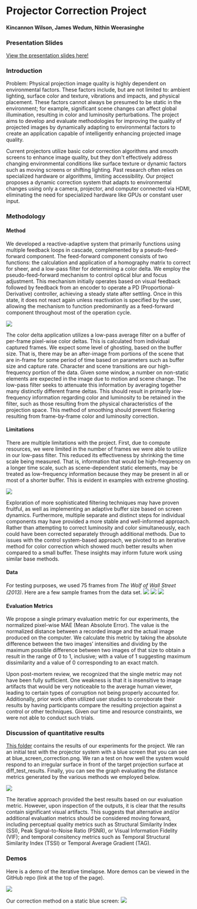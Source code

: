 # Projector Correction Project
#### Kincannon Wilson, James Wedum, Nithin Weerasinghe

### Presentation Slides
[View the presentation slides here!](./ProjCorrPres.pdf)

### Introduction
Problem: Physical projection image quality is highly dependent on environmental factors. These factors include, but are not limited to: ambient lighting, surface color and texture, vibrations and impacts, and physical placement. These factors cannot always be presumed to be static in the environment; for example, significant scene changes can affect global illumination, resulting in color and luminosity perturbations. The project aims to develop and evaluate methodologies for improving the quality of projected images by dynamically adapting to environmental factors to create an application capable of intelligently enhancing projected image quality.

Current projectors utilize basic color correction algorithms and smooth screens to enhance image quality, but they don't effectively address changing environmental conditions like surface texture or dynamic factors such as moving screens or shifting lighting. Past research often relies on specialized hardware or algorithms, limiting accessibility. Our project proposes a dynamic correction system that adapts to environmental changes using only a camera, projector, and computer connected via HDMI, eliminating the need for specialized hardware like GPUs or constant user input.

### Methodology
#### Method
We developed a reactive-adaptive system that primarily functions using multiple feedback loops in cascade, complemented by a pseudo-feed-forward component. The feed-forward component consists of two functions: the calculation and application of a homography matrix to correct for sheer, and a low-pass filter for determining a color delta. We employ the pseudo-feed-forward mechanism to control optical blur and focus adjustment. This mechanism initially operates based on visual feedback followed by feedback from an encoder to operate a PD (Proportional-Derivative) controller, achieving a steady state after settling. Once in this state, it does not react again unless reactivation is specified by the user, allowing the mechanism to function predominantly as a feed-forward component throughout most of the operation cycle.

![](./ctrlFig.png)

The color delta application utilizes a low-pass average filter on a buffer of per-frame pixel-wise color deltas. This is calculated from individual captured frames. We expect some level of ghosting, based on the buffer size. That is, there may be an after-image from portions of the scene that are in-frame for some period of time based on parameters such as buffer size and capture rate. Character and scene transitions are our high-frequency portion of the data. Given some window, a number on non-static elements are expected in the image due to motion and scene change. The low-pass filter seeks to attenuate this information by averaging together many distinctly different frame deltas. This should result in primarily low-frequency information regarding color and luminosity to be retained in the filter, such as those resulting from the physical characteristics of the projection space. This method of smoothing should prevent flickering resulting from frame-by-frame color and luminosity correction.

#### Limitations
There are multiple limitations with the project. First, due to compute resources, we were limited in the number of frames we were able to utilize in our low-pass filter. This reduced its effectiveness by shrinking the time scale being measured. That is, information that would be high-frequency on a longer time scale, such as scene-dependent static elements, may be treated as low-frequency information because they may be present in all or most of a shorter buffer. This is evident in examples with extreme ghosting. 

![](./videos/gifs/buffer.gif)

Exploration of more sophisticated filtering techniques may have proven fruitful, as well as implementing an adaptive buffer size based on screen dynamics. Furthermore, multiple separate and distinct steps for individual components may have provided a more stable and well-informed approach. Rather than attempting to correct luminosity and color simultaneously, each could have been corrected separately through additional methods. Due to issues with the control system-based approach, we pivoted to an iterative method for color correction which showed much better results when compared to a small buffer. These insights may inform future work using similar base methods.

#### Data
For testing purposes, we used 75 frames from *The Wolf of Wall Street (2013)*. Here are a few sample frames from the data set.
![](./test_frames/output_13.png) ![](./test_frames/output_46.png) ![](./test_frames/output_26.png)

#### Evaluation Metrics
We propose a single primary evaluation metric for our experiments, the normalized pixel-wise MAE (Mean Absolute Error). The value is the normalized distance between a recorded image and the actual image produced on the computer. We calculate this metric by taking the absolute difference between the two images’ intensities and dividing by the maximum possible difference between two images of that size to obtain a result in the range of 0 to 1, inclusive; with a value of 1 suggesting maximum dissimilarity and a value of 0 corresponding to an exact match.

Upon post-mortem review, we recognized that the single metric may not have been fully sufficient. One weakness is that it is insensitive to image artifacts that would be very noticeable to the average human viewer, leading to certain types of corruption not being properly accounted for. Additionally, prior work often utilized user studies to corroborate their results by having participants compare the resulting projection against a control or other techniques. Given our time and resource constraints, we were not able to conduct such trials.


### Discussion of quantitative results
[This folder](./results) contains the results of our experiments for the project. We ran an initial test with the projector system with a blue screen that you can see at blue_screen_correction.png. We ran a test on how well the system would respond to an irregular surface in front of the target projection surface at diff_test_results. Finally, you can see the graph evaluating the distance metrics generated by the various methods we employed below.

![](./results/Results.png)

The iterative approach provided the best results based on our evaluation metric. However, upon inspection of the outputs, it is clear that the results contain significant visual artifacts. This suggests that alternative and/or additional evaluation metrics should be considered moving forward, including perceptual quality metrics such as Structural Similarity Index (SSI), Peak Signal-to-Noise Ratio (PSNR), or Visual Information Fidelity (VIF); and temporal consitency metrics such as Temporal Structural Similarity Index (TSSI) or Temporal Average Gradient (TAG).

### Demos
Here is a demo of the iterative timelapse. More demos can be viewed in the GitHub repo (link at the top of the page).

![](./videos/gifs/iterative_timelapse.gif)

Our correction method on a static blue screen:
![](./results/blue_screen_correction.png)
